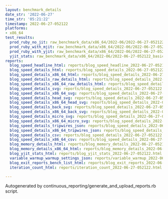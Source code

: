 ```yaml
---
layout: benchmark_details
date_str: '2022-06-27'
time_str: '05:21:22'
timestamp: 2022-06-27-052122
platforms:
- x86_64
test_results:
  prod_ruby_no_jit: raw_benchmark_data/x86_64/2022-06/2022-06-27-052122_basic_benchmark_prod_ruby_no_jit.json
  prod_ruby_with_mjit: raw_benchmark_data/x86_64/2022-06/2022-06-27-052122_basic_benchmark_prod_ruby_with_mjit.json
  prod_ruby_with_yjit: raw_benchmark_data/x86_64/2022-06/2022-06-27-052122_basic_benchmark_prod_ruby_with_yjit.json
  yjit_stats: raw_benchmark_data/x86_64/2022-06/2022-06-27-052122_basic_benchmark_yjit_stats.json
reports:
  blog_speed_headline_html: reports/blog_speed_headline_2022-06-27-052122.html
  blog_speed_details_html: reports/blog_speed_details_2022-06-27-052122.html
  blog_speed_details_x86_64_html: reports/blog_speed_details_2022-06-27-052122.x86_64.html
  blog_speed_details_raw_details_html: reports/blog_speed_details_2022-06-27-052122.raw_details.html
  blog_speed_details_x86_64_raw_details_html: reports/blog_speed_details_2022-06-27-052122.x86_64.raw_details.html
  blog_speed_details_svg: reports/blog_speed_details_2022-06-27-052122.svg
  blog_speed_details_x86_64_svg: reports/blog_speed_details_2022-06-27-052122.x86_64.svg
  blog_speed_details_head_svg: reports/blog_speed_details_2022-06-27-052122.head.svg
  blog_speed_details_x86_64_head_svg: reports/blog_speed_details_2022-06-27-052122.x86_64.head.svg
  blog_speed_details_back_svg: reports/blog_speed_details_2022-06-27-052122.back.svg
  blog_speed_details_x86_64_back_svg: reports/blog_speed_details_2022-06-27-052122.x86_64.back.svg
  blog_speed_details_micro_svg: reports/blog_speed_details_2022-06-27-052122.micro.svg
  blog_speed_details_x86_64_micro_svg: reports/blog_speed_details_2022-06-27-052122.x86_64.micro.svg
  blog_speed_details_tripwires_json: reports/blog_speed_details_2022-06-27-052122.tripwires.json
  blog_speed_details_x86_64_tripwires_json: reports/blog_speed_details_2022-06-27-052122.x86_64.tripwires.json
  blog_speed_details_csv: reports/blog_speed_details_2022-06-27-052122.csv
  blog_speed_details_x86_64_csv: reports/blog_speed_details_2022-06-27-052122.x86_64.csv
  blog_memory_details_html: reports/blog_memory_details_2022-06-27-052122.html
  blog_memory_details_x86_64_html: reports/blog_memory_details_2022-06-27-052122.x86_64.html
  blog_yjit_stats_html: reports/blog_yjit_stats_2022-06-27-052122.html
  variable_warmup_warmup_settings_json: reports/variable_warmup_2022-06-27-052122.warmup_settings.json
  blog_exit_reports_bench_list_html: reports/blog_exit_reports_2022-06-27-052122.bench_list.html
  iteration_count_html: reports/iteration_count_2022-06-27-052122.html

---
```

Autogenerated by continuous_reporting/generate_and_upload_reports.rb script.
